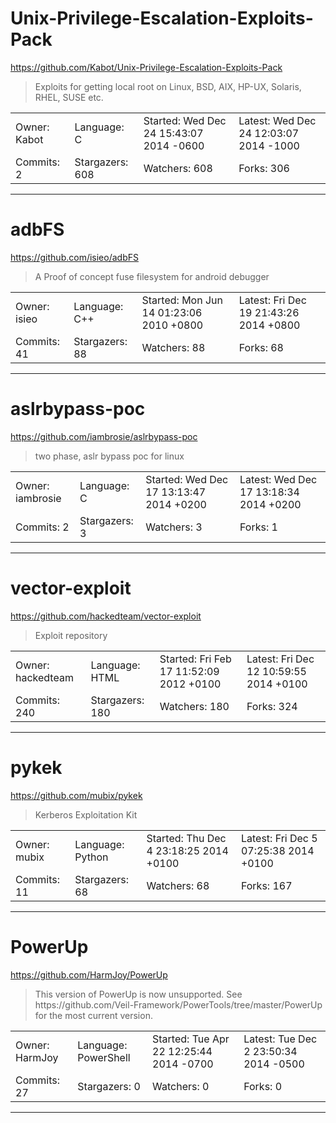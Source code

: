 # Unix-Privilege-Escalation-Exploits-Pack

https://github.com/Kabot/Unix-Privilege-Escalation-Exploits-Pack
<blockquote>
Exploits for getting local root on Linux, BSD, AIX, HP-UX, Solaris, RHEL, SUSE etc.
</blockquote>

<table>
<tr><td>Owner: Kabot</td>
    <td>Language: C</td>
    <td>Started: Wed Dec 24 15:43:07 2014 -0600</td>
    <td>Latest: Wed Dec 24 12:03:07 2014 -1000</td></tr>
<tr><td>Commits: 2</td>
    <td>Stargazers: 608</td>
    <td>Watchers: 608</td>
    <td>Forks: 306</td></tr>
</table>

---

# adbFS

https://github.com/isieo/adbFS
<blockquote>
A Proof of concept fuse filesystem for android debugger
</blockquote>

<table>
<tr><td>Owner: isieo</td>
    <td>Language: C++</td>
    <td>Started: Mon Jun 14 01:23:06 2010 +0800</td>
    <td>Latest: Fri Dec 19 21:43:26 2014 +0800</td></tr>
<tr><td>Commits: 41</td>
    <td>Stargazers: 88</td>
    <td>Watchers: 88</td>
    <td>Forks: 68</td></tr>
</table>

---

# aslrbypass-poc

https://github.com/iambrosie/aslrbypass-poc
<blockquote>
two phase, aslr bypass poc for linux
</blockquote>

<table>
<tr><td>Owner: iambrosie</td>
    <td>Language: C</td>
    <td>Started: Wed Dec 17 13:13:47 2014 +0200</td>
    <td>Latest: Wed Dec 17 13:18:34 2014 +0200</td></tr>
<tr><td>Commits: 2</td>
    <td>Stargazers: 3</td>
    <td>Watchers: 3</td>
    <td>Forks: 1</td></tr>
</table>

---

# vector-exploit

https://github.com/hackedteam/vector-exploit
<blockquote>
Exploit repository
</blockquote>

<table>
<tr><td>Owner: hackedteam</td>
    <td>Language: HTML</td>
    <td>Started: Fri Feb 17 11:52:09 2012 +0100</td>
    <td>Latest: Fri Dec 12 10:59:55 2014 +0100</td></tr>
<tr><td>Commits: 240</td>
    <td>Stargazers: 180</td>
    <td>Watchers: 180</td>
    <td>Forks: 324</td></tr>
</table>

---

# pykek

https://github.com/mubix/pykek
<blockquote>
Kerberos Exploitation Kit
</blockquote>

<table>
<tr><td>Owner: mubix</td>
    <td>Language: Python</td>
    <td>Started: Thu Dec 4 23:18:25 2014 +0100</td>
    <td>Latest: Fri Dec 5 07:25:38 2014 +0100</td></tr>
<tr><td>Commits: 11</td>
    <td>Stargazers: 68</td>
    <td>Watchers: 68</td>
    <td>Forks: 167</td></tr>
</table>

---

# PowerUp

https://github.com/HarmJoy/PowerUp
<blockquote>
This version of PowerUp is now unsupported. See https://github.com/Veil-Framework/PowerTools/tree/master/PowerUp for the most current version.
</blockquote>

<table>
<tr><td>Owner: HarmJoy</td>
    <td>Language: PowerShell</td>
    <td>Started: Tue Apr 22 12:25:44 2014 -0700</td>
    <td>Latest: Tue Dec 2 23:50:34 2014 -0500</td></tr>
<tr><td>Commits: 27</td>
    <td>Stargazers: 0</td>
    <td>Watchers: 0</td>
    <td>Forks: 0</td></tr>
</table>

---

